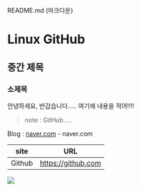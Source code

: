 README.md  (마크다운)

# Linux GitHub
## 중간 제목
### 소제목
안녕하세요, 반갑습니다..... 여기에 내용을 적어!!!!

>note : GitHub.....

Blog : [naver.com](https://naver.com) - naver.com

|site|URL|
|--|--|
|Github|https://github.com|

<img src="https://www.kali.org/images/notebook-kali-2022.1.jpg">
